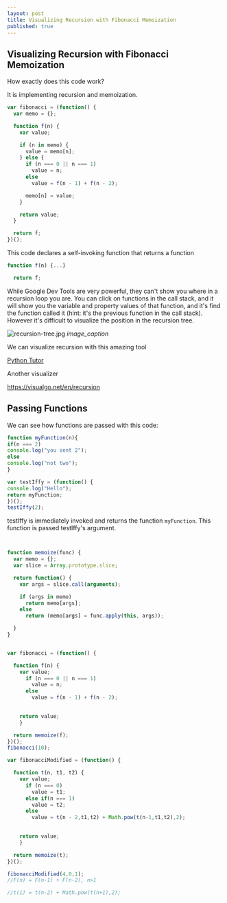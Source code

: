 ```yaml
---
layout: post
title: Visualizing Recursion with Fibonacci Memoization
published: true
---
```

## Visualizing Recursion with Fibonacci Memoization

How exactly does this code work?

It is implementing recursion and memoization.

```javascript
var fibonacci = (function() {
  var memo = {};

  function f(n) {
    var value;

    if (n in memo) {
      value = memo[n];
    } else {
      if (n === 0 || n === 1)
        value = n;
      else
        value = f(n - 1) + f(n - 2);

      memo[n] = value;
    }

    return value;
  }

  return f;
})();
```

This code declares a self-invoking function that returns a function

```javascript
function f(n) {...}

  return f;
  ```
  
  While Google Dev Tools are very powerful, they can't show you where in a recursion loop you are. You can click on functions in the call stack, and it will show you the variable and property values of that function, and it's find the function called it (hint: it's the previous function in the call stack).
  However it's difficult to visualize the position in the recursion tree.
  
  ![recursion-tree.jpg]({{site.baseurl}}/images/recursion-tree.jpg)
  *image_caption*
  
  We can visualize recursion with this amazing tool
  
  [Python Tutor](http://www.pythontutor.com/visualize.html#mode=display)
  
  Another visualizer
  
  https://visualgo.net/en/recursion
  
  ## Passing Functions
  
  We can see how functions are passed with this code:
  
  ```javascript
  function myFunction(n){
  if(n === 2)
  console.log("you sent 2");
  else
  console.log("not two");
}

var testIffy = (function() {
  console.log("Hello");
  return myFunction;
})(); 
testIffy(2);
```

testIffy is immediately invoked and returns the function `myFunction`. This function is passed testIffy's argument.
```javascript


function memoize(func) {
  var memo = {};
  var slice = Array.prototype.slice;

  return function() {
    var args = slice.call(arguments);

    if (args in memo)
      return memo[args];
    else
      return (memo[args] = func.apply(this, args));

  }
}


var fibonacci = (function() {

  function f(n) {
    var value;
      if (n === 0 || n === 1)
        value = n;
      else
        value = f(n - 1) + f(n - 2);
    

    return value;
    }

  return memoize(f);
})();
fibonacci(10);

var fibonacciModified = (function() {

  function t(n, t1, t2) {
    var value;
      if (n === 0)
        value = t1;
      else if(n === 1)
        value = t2;
      else   
        value = t(n - 2,t1,t2) + Math.pow(t(n-1,t1,t2),2);
    

    return value;
    }

  return memoize(t);
})();

fibonacciModified(4,0,1);
//F(n) = F(n-1) + F(n-2), n>1

//t(i) = t(n-2) + Math.pow(t(n+1),2);
```






